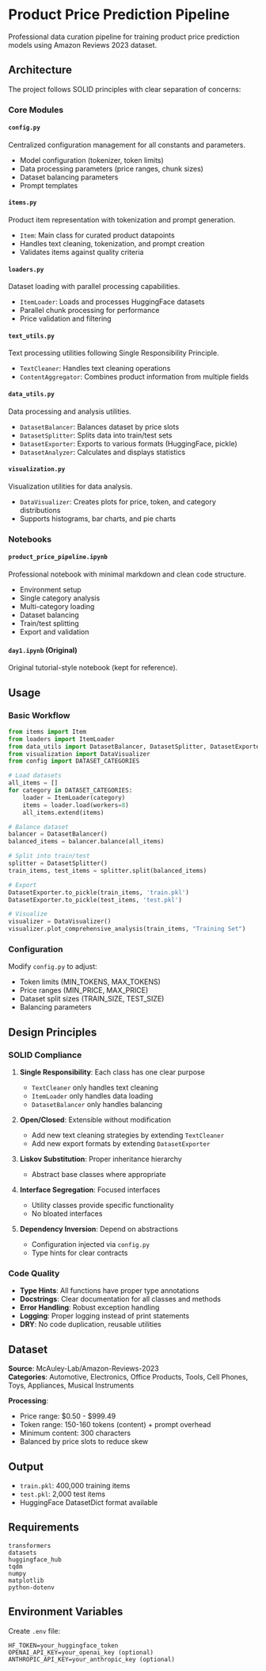 # Product Price Prediction Pipeline

Professional data curation pipeline for training product price prediction models using Amazon Reviews 2023 dataset.

## Architecture

The project follows SOLID principles with clear separation of concerns:

### Core Modules

#### `config.py`
Centralized configuration management for all constants and parameters.
- Model configuration (tokenizer, token limits)
- Data processing parameters (price ranges, chunk sizes)
- Dataset balancing parameters
- Prompt templates

#### `items.py`
Product item representation with tokenization and prompt generation.
- `Item`: Main class for curated product datapoints
- Handles text cleaning, tokenization, and prompt creation
- Validates items against quality criteria

#### `loaders.py`
Dataset loading with parallel processing capabilities.
- `ItemLoader`: Loads and processes HuggingFace datasets
- Parallel chunk processing for performance
- Price validation and filtering

#### `text_utils.py`
Text processing utilities following Single Responsibility Principle.
- `TextCleaner`: Handles text cleaning operations
- `ContentAggregator`: Combines product information from multiple fields

#### `data_utils.py`
Data processing and analysis utilities.
- `DatasetBalancer`: Balances dataset by price slots
- `DatasetSplitter`: Splits data into train/test sets
- `DatasetExporter`: Exports to various formats (HuggingFace, pickle)
- `DatasetAnalyzer`: Calculates and displays statistics

#### `visualization.py`
Visualization utilities for data analysis.
- `DataVisualizer`: Creates plots for price, token, and category distributions
- Supports histograms, bar charts, and pie charts

### Notebooks

#### `product_price_pipeline.ipynb`
Professional notebook with minimal markdown and clean code structure.
- Environment setup
- Single category analysis
- Multi-category loading
- Dataset balancing
- Train/test splitting
- Export and validation

#### `day1.ipynb` (Original)
Original tutorial-style notebook (kept for reference).

## Usage

### Basic Workflow

```python
from items import Item
from loaders import ItemLoader
from data_utils import DatasetBalancer, DatasetSplitter, DatasetExporter
from visualization import DataVisualizer
from config import DATASET_CATEGORIES

# Load datasets
all_items = []
for category in DATASET_CATEGORIES:
    loader = ItemLoader(category)
    items = loader.load(workers=8)
    all_items.extend(items)

# Balance dataset
balancer = DatasetBalancer()
balanced_items = balancer.balance(all_items)

# Split into train/test
splitter = DatasetSplitter()
train_items, test_items = splitter.split(balanced_items)

# Export
DatasetExporter.to_pickle(train_items, 'train.pkl')
DatasetExporter.to_pickle(test_items, 'test.pkl')

# Visualize
visualizer = DataVisualizer()
visualizer.plot_comprehensive_analysis(train_items, "Training Set")
```

### Configuration

Modify `config.py` to adjust:
- Token limits (MIN_TOKENS, MAX_TOKENS)
- Price ranges (MIN_PRICE, MAX_PRICE)
- Dataset split sizes (TRAIN_SIZE, TEST_SIZE)
- Balancing parameters

## Design Principles

### SOLID Compliance

1. **Single Responsibility**: Each class has one clear purpose
   - `TextCleaner` only handles text cleaning
   - `ItemLoader` only handles data loading
   - `DatasetBalancer` only handles balancing

2. **Open/Closed**: Extensible without modification
   - Add new text cleaning strategies by extending `TextCleaner`
   - Add new export formats by extending `DatasetExporter`

3. **Liskov Substitution**: Proper inheritance hierarchy
   - Abstract base classes where appropriate

4. **Interface Segregation**: Focused interfaces
   - Utility classes provide specific functionality
   - No bloated interfaces

5. **Dependency Inversion**: Depend on abstractions
   - Configuration injected via `config.py`
   - Type hints for clear contracts

### Code Quality

- **Type Hints**: All functions have proper type annotations
- **Docstrings**: Clear documentation for all classes and methods
- **Error Handling**: Robust exception handling
- **Logging**: Proper logging instead of print statements
- **DRY**: No code duplication, reusable utilities

## Dataset

**Source**: McAuley-Lab/Amazon-Reviews-2023  
**Categories**: Automotive, Electronics, Office Products, Tools, Cell Phones, Toys, Appliances, Musical Instruments

**Processing**:
- Price range: $0.50 - $999.49
- Token range: 150-160 tokens (content) + prompt overhead
- Minimum content: 300 characters
- Balanced by price slots to reduce skew

## Output

- `train.pkl`: 400,000 training items
- `test.pkl`: 2,000 test items
- HuggingFace DatasetDict format available

## Requirements

```
transformers
datasets
huggingface_hub
tqdm
numpy
matplotlib
python-dotenv
```

## Environment Variables

Create `.env` file:
```
HF_TOKEN=your_huggingface_token
OPENAI_API_KEY=your_openai_key (optional)
ANTHROPIC_API_KEY=your_anthropic_key (optional)
```
